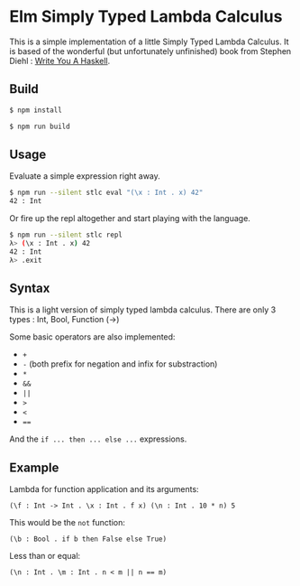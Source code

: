 # Elm Simply Typed Lambda Calculus

This is a simple implementation of a little Simply Typed Lambda Calculus.
It is based of the wonderful (but unfortunately unfinished) book from Stephen Diehl : [Write You A Haskell](http://dev.stephendiehl.com/fun/).

## Build

```bash
$ npm install
```

```bash
$ npm run build
```

## Usage

Evaluate a simple expression right away.

```bash
$ npm run --silent stlc eval "(\x : Int . x) 42"
42 : Int
```

Or fire up the repl altogether and start playing with the language.

```bash
$ npm run --silent stlc repl
λ> (\x : Int . x) 42
42 : Int
λ> .exit
```

## Syntax

This is a light version of simply typed lambda calculus.
There are only 3 types : Int, Bool, Function (->)

Some basic operators are also implemented:

- `+`
- `-` (both prefix for negation and infix for substraction)
- `*`
- `&&`
- `||`
- `>`
- `<`
- `==`

And the `if ... then ... else ...` expressions.

## Example

Lambda for function application and its arguments:

```
(\f : Int -> Int . \x : Int . f x) (\n : Int . 10 * n) 5
```

This would be the `not` function:

```
(\b : Bool . if b then False else True)
```

Less than or equal:

```
(\n : Int . \m : Int . n < m || n == m)
```

